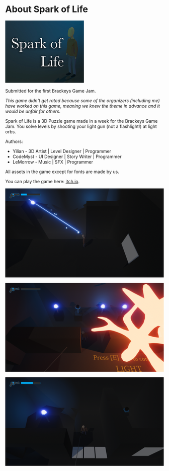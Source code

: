 # About Spark of Life

<img style="width: 250px; margin-left: 0;" src="/static/images/sparkoflife/game.png" />

Submitted for the first Brackeys Game Jam.

*This game didn't get rated because some of the organizers (including me) have worked on this game, meaning we knew the theme in advance and it would be unfair for others.*

Spark of Life is a 3D Puzzle game made in a week for the Brackeys Game Jam. You solve levels by shooting your light gun (not a flashlight!) at light orbs.

Authors:

* Yilian - 3D Artist | Level Designer | Programmer
* CodeMyst - UI Designer | Story Writer | Programmer
* LeMorrow - Music | SFX | Programmer

All assets in the game except for fonts are made by us.

You can play the game here: [itch.io](https://lemorrows.itch.io/spark-of-life).

![img3](/static/images/sparkoflife/img3.png)

![img1](/static/images/sparkoflife/img1.png)

![img2](/static/images/sparkoflife/img2.png)
